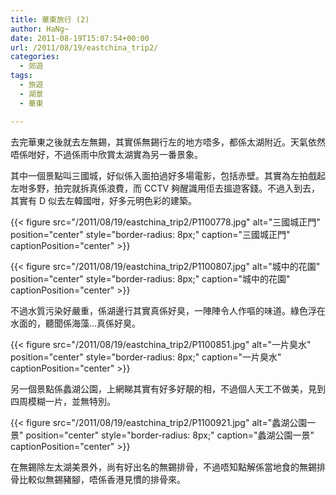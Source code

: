 ```yaml
---
title: 華東旅行 (2)
author: HaNg~
date: 2011-08-19T15:07:54+00:00
url: /2011/08/19/eastchina_trip2/
categories:
  - 郊遊
tags:
  - 旅遊
  - 湖景
  - 華東

---
```

去完華東之後就去左無錫，其實係無錫行左的地方唔多，都係太湖附近。天氣依然唔係咁好，不過係雨中欣賞太湖實為另一番景象。

其中一個景點叫三國城，好似係入面拍過好多場電影，包括赤壁。其實為左拍戲起左咁多野，拍完就拆真係浪費，而 CCTV 夠醒識用佢去搵遊客錢。不過入到去，其實有 D 似去左韓國咁，好多元明色彩的建築。

{{< figure src="/2011/08/19/eastchina_trip2/P1100778.jpg" alt="三國城正門" position="center" style="border-radius: 8px;" caption="三國城正門" captionPosition="center" >}}

<!--more-->

{{< figure src="/2011/08/19/eastchina_trip2/P1100807.jpg" alt="城中的花園" position="center" style="border-radius: 8px;" caption="城中的花園" captionPosition="center" >}}

不過水質污染好嚴重，係湖邊行其實真係好臭，一陣陣令人作嘔的味道。綠色浮在水面的，聽聞係海藻…真係好臭。

{{< figure src="/2011/08/19/eastchina_trip2/P1100851.jpg" alt="一片臭水" position="center" style="border-radius: 8px;" caption="一片臭水" captionPosition="center" >}}

另一個景點係蠡湖公園，上網睇其實有好多好靚的相，不過個人天工不做美，見到四周模糊一片，並無特別。

{{< figure src="/2011/08/19/eastchina_trip2/P1100921.jpg" alt="蠡湖公園一景" position="center" style="border-radius: 8px;" caption="蠡湖公園一景" captionPosition="center" >}}

在無錫除左太湖美景外，尚有好出名的無錫排骨，不過唔知點解係當地食的無錫排骨比較似無錫豬腳，唔係香港見慣的排骨來。